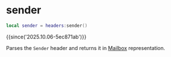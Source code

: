 # sender

```lua
local sender = headers:sender()
```

{{since('2025.10.06-5ec871ab')}}

Parses the `Sender` header and returns it in [Mailbox](index.md#mailbox) representation.
